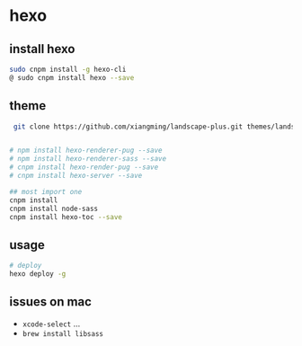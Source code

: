 # hexo 


## install hexo

```bash
sudo cnpm install -g hexo-cli
@ sudo cnpm install hexo --save
```

## theme

``` bash
 git clone https://github.com/xiangming/landscape-plus.git themes/landscape-plus


# npm install hexo-renderer-pug --save
# npm install hexo-renderer-sass --save
# cnpm install hexo-render-pug --save
# cnpm install hexo-server --save

## most import one
cnpm install
cnpm install node-sass
cnpm install hexo-toc --save

```

## usage

```bash
# deploy
hexo deploy -g
```


## issues on mac

* `xcode-select` ...
* `brew install libsass`
